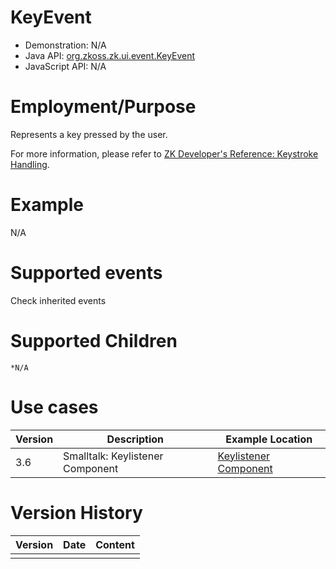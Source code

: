 

# KeyEvent

- Demonstration: N/A
- Java API: [org.zkoss.zk.ui.event.KeyEvent](https://www.zkoss.org/javadoc/latest/zk/org/zkoss/zk/ui/event/KeyEvent.html)
- JavaScript API: N/A

# Employment/Purpose

Represents a key pressed by the user.

For more information, please refer to [ZK Developer's Reference: Keystroke Handling]({{site.baseurl}}/zk_dev_ref/ui_patterns/keystroke_handling).

# Example

N/A

# Supported events

Check inherited events

# Supported Children

`*N/A`

# Use cases

| Version | Description                      | Example Location                                                                    |
|---------|----------------------------------|-------------------------------------------------------------------------------------|
| 3.6     | Smalltalk: Keylistener Component | [Keylistener Component](https://www.zkoss.org/wiki/Small_Talks/2007/November/Keylistener_Component) |

# Version History

| Version | Date | Content |
|---------|------|---------|
|         |      |         |


